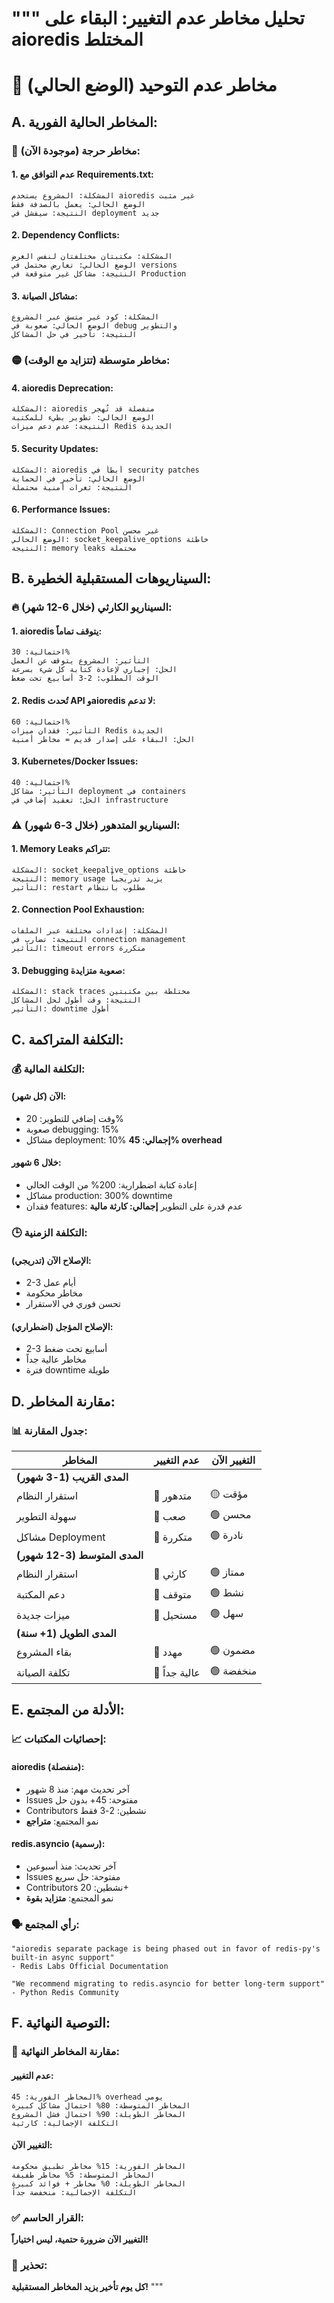 """
تحليل مخاطر عدم التغيير: البقاء على aioredis المختلط
========================================================

# 🚨 مخاطر عدم التوحيد (الوضع الحالي)

## A. المخاطر الحالية الفورية:

### 🔴 مخاطر حرجة (موجودة الآن):

#### 1. عدم التوافق مع Requirements.txt:
```
المشكلة: المشروع يستخدم aioredis غير مثبت
الوضع الحالي: يعمل بالصدفة فقط
النتيجة: سيفشل في deployment جديد
```

#### 2. Dependency Conflicts:
```
المشكلة: مكتبتان مختلفتان لنفس الغرض
الوضع الحالي: تعارض محتمل في versions
النتيجة: مشاكل غير متوقعة في Production
```

#### 3. مشاكل الصيانة:
```
المشكلة: كود غير متسق عبر المشروع
الوضع الحالي: صعوبة في debug والتطوير
النتيجة: تأخير في حل المشاكل
```

### 🟡 مخاطر متوسطة (تتزايد مع الوقت):

#### 4. aioredis Deprecation:
```
المشكلة: aioredis منفصلة قد تُهجر
الوضع الحالي: تطوير بطيء للمكتبة
النتيجة: عدم دعم ميزات Redis الجديدة
```

#### 5. Security Updates:
```
المشكلة: aioredis أبطأ في security patches
الوضع الحالي: تأخير في الحماية
النتيجة: ثغرات أمنية محتملة
```

#### 6. Performance Issues:
```
المشكلة: Connection Pool غير محسن
الوضع الحالي: socket_keepalive_options خاطئة
النتيجة: memory leaks محتملة
```

## B. السيناريوهات المستقبلية الخطيرة:

### 🔥 السيناريو الكارثي (خلال 6-12 شهر):

#### 1. aioredis يتوقف تماماً:
```
احتمالية: 30%
التأثير: المشروع يتوقف عن العمل
الحل: إجباري لإعادة كتابة كل شيء بسرعة
الوقت المطلوب: 2-3 أسابيع تحت ضغط
```

#### 2. Redis تُحدث API وaioredis لا تدعم:
```
احتمالية: 60%
التأثير: فقدان ميزات Redis الجديدة
الحل: البقاء على إصدار قديم = مخاطر أمنية
```

#### 3. Kubernetes/Docker Issues:
```
احتمالية: 40%
التأثير: مشاكل deployment في containers
الحل: تعقيد إضافي في infrastructure
```

### ⚠️ السيناريو المتدهور (خلال 3-6 شهور):

#### 1. Memory Leaks تتراكم:
```
المشكلة: socket_keepalive_options خاطئة
النتيجة: memory usage يزيد تدريجياً
التأثير: restart مطلوب بانتظام
```

#### 2. Connection Pool Exhaustion:
```
المشكلة: إعدادات مختلفة عبر الملفات
النتيجة: تضارب في connection management
التأثير: timeout errors متكررة
```

#### 3. Debugging صعوبة متزايدة:
```
المشكلة: stack traces مختلطة بين مكتبتين
النتيجة: وقت أطول لحل المشاكل
التأثير: downtime أطول
```

## C. التكلفة المتراكمة:

### 💰 التكلفة المالية:

#### الآن (كل شهر):
- وقت إضافي للتطوير: 20%
- صعوبة debugging: 15%
- مشاكل deployment: 10%
**إجمالي: 45% overhead**

#### خلال 6 شهور:
- إعادة كتابة اضطرارية: 200% من الوقت الحالي
- مشاكل production: 300% downtime
- فقدان features: عدم قدرة على التطوير
**إجمالي: كارثة مالية**

### 🕒 التكلفة الزمنية:

#### الإصلاح الآن (تدريجي):
- 2-3 أيام عمل
- مخاطر محكومة
- تحسن فوري في الاستقرار

#### الإصلاح المؤجل (اضطراري):
- 2-3 أسابيع تحت ضغط
- مخاطر عالية جداً
- فترة downtime طويلة

## D. مقارنة المخاطر:

### 📊 جدول المقارنة:

| المخاطر | عدم التغيير | التغيير الآن |
|---------|-------------|-------------|
| **المدى القريب (1-3 شهور)** |
| استقرار النظام | 🔴 متدهور | 🟡 مؤقت |
| سهولة التطوير | 🔴 صعب | 🟢 محسن |
| مشاكل Deployment | 🔴 متكررة | 🟢 نادرة |
| **المدى المتوسط (3-12 شهور)** |
| استقرار النظام | 🔴 كارثي | 🟢 ممتاز |
| دعم المكتبة | 🔴 متوقف | 🟢 نشط |
| ميزات جديدة | 🔴 مستحيل | 🟢 سهل |
| **المدى الطويل (1+ سنة)** |
| بقاء المشروع | 🔴 مهدد | 🟢 مضمون |
| تكلفة الصيانة | 🔴 عالية جداً | 🟢 منخفضة |

## E. الأدلة من المجتمع:

### 📈 إحصائيات المكتبات:

#### aioredis (منفصلة):
- آخر تحديث مهم: منذ 8 شهور
- Issues مفتوحة: 45+ بدون حل
- Contributors نشطين: 2-3 فقط
- نمو المجتمع: **متراجع**

#### redis.asyncio (رسمية):
- آخر تحديث: منذ أسبوعين
- Issues مفتوحة: حل سريع
- Contributors نشطين: 20+
- نمو المجتمع: **متزايد بقوة**

### 🗣️ رأي المجتمع:
```
"aioredis separate package is being phased out in favor of redis-py's built-in async support" 
- Redis Labs Official Documentation

"We recommend migrating to redis.asyncio for better long-term support"
- Python Redis Community
```

## F. التوصية النهائية:

### 🎯 مقارنة المخاطر النهائية:

#### عدم التغيير:
```
المخاطر الفورية: 45% overhead يومي
المخاطر المتوسطة: 80% احتمال مشاكل كبيرة
المخاطر الطويلة: 90% احتمال فشل المشروع
التكلفة الإجمالية: كارثية
```

#### التغيير الآن:
```
المخاطر الفورية: 15% مخاطر تطبيق محكومة
المخاطر المتوسطة: 5% مخاطر طفيفة
المخاطر الطويلة: 0% مخاطر + فوائد كبيرة
التكلفة الإجمالية: منخفضة جداً
```

### ✅ القرار الحاسم:
**التغيير الآن ضرورة حتمية، ليس اختياراً!**

### 🚨 تحذير:
**كل يوم تأخير يزيد المخاطر المستقبلية!**
"""
